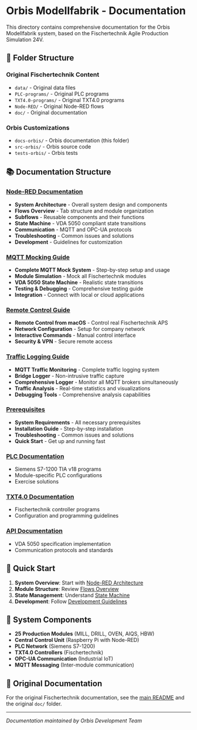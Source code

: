 # Orbis Modellfabrik - Documentation

This directory contains comprehensive documentation for the Orbis Modellfabrik system, based on the Fischertechnik Agile Production Simulation 24V.

## 📁 Folder Structure

### Original Fischertechnik Content
- `data/` - Original data files
- `PLC-programs/` - Original PLC programs
- `TXT4.0-programs/` - Original TXT4.0 programs
- `Node-RED/` - Original Node-RED flows
- `doc/` - Original documentation

### Orbis Customizations
- `docs-orbis/` - Orbis documentation (this folder)
- `src-orbis/` - Orbis source code
- `tests-orbis/` - Orbis tests

## 📚 Documentation Structure

### [Node-RED Documentation](./node-red/)
- **System Architecture** - Overall system design and components
- **Flows Overview** - Tab structure and module organization
- **Subflows** - Reusable components and their functions
- **State Machine** - VDA 5050 compliant state transitions
- **Communication** - MQTT and OPC-UA protocols
- **Troubleshooting** - Common issues and solutions
- **Development** - Guidelines for customization

### [MQTT Mocking Guide](./mqtt-mocking-guide.md)
- **Complete MQTT Mock System** - Step-by-step setup and usage
- **Module Simulation** - Mock all Fischertechnik modules
- **VDA 5050 State Machine** - Realistic state transitions
- **Testing & Debugging** - Comprehensive testing guide
- **Integration** - Connect with local or cloud applications

### [Remote Control Guide](./remote-control-guide.md)
- **Remote Control from macOS** - Control real Fischertechnik APS
- **Network Configuration** - Setup for company network
- **Interactive Commands** - Manual control interface
- **Security & VPN** - Secure remote access

### [Traffic Logging Guide](./traffic-logging-guide.md)
- **MQTT Traffic Monitoring** - Complete traffic logging system
- **Bridge Logger** - Non-intrusive traffic capture
- **Comprehensive Logger** - Monitor all MQTT brokers simultaneously
- **Traffic Analysis** - Real-time statistics and visualizations
- **Debugging Tools** - Comprehensive analysis capabilities

### [Prerequisites](./prerequisites.md)
- **System Requirements** - All necessary prerequisites
- **Installation Guide** - Step-by-step installation
- **Troubleshooting** - Common issues and solutions
- **Quick Start** - Get up and running fast

### [PLC Documentation](./plc/)
- Siemens S7-1200 TIA v18 programs
- Module-specific PLC configurations
- Exercise solutions

### [TXT4.0 Documentation](./txt4.0/)
- Fischertechnik controller programs
- Configuration and programming guidelines

### [API Documentation](./api/)
- VDA 5050 specification implementation
- Communication protocols and standards

## 🚀 Quick Start

1. **System Overview**: Start with [Node-RED Architecture](./node-red/architecture.md)
2. **Module Structure**: Review [Flows Overview](./node-red/flows-overview.md)
3. **State Management**: Understand [State Machine](./node-red/state-machine.md)
4. **Development**: Follow [Development Guidelines](./node-red/development.md)

## 🔧 System Components

- **25 Production Modules** (MILL, DRILL, OVEN, AIQS, HBW)
- **Central Control Unit** (Raspberry Pi with Node-RED)
- **PLC Network** (Siemens S7-1200)
- **TXT4.0 Controllers** (Fischertechnik)
- **OPC-UA Communication** (Industrial IoT)
- **MQTT Messaging** (Inter-module communication)

## 📖 Original Documentation

For the original Fischertechnik documentation, see the [main README](../README.md) and the original `doc/` folder.

---

*Documentation maintained by Orbis Development Team* 